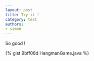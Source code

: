 ```yaml
---
layout: post
title: Try it !
category: test
authors:
- simon
---
```


So good !

{% gist 9bff08d HangmanGame.java %}
